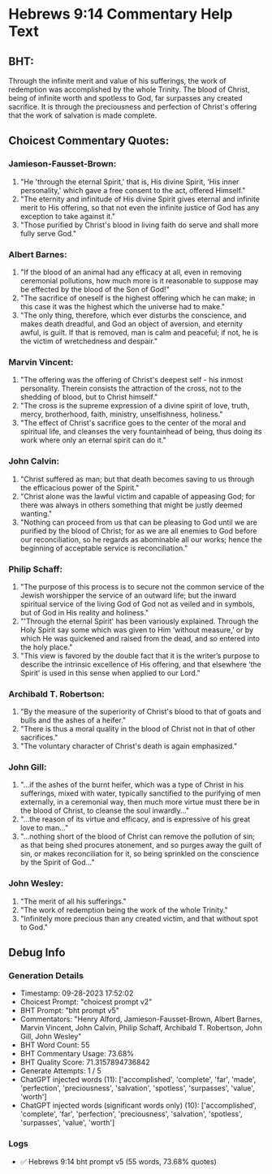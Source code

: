 # Hebrews 9:14 Commentary Help Text

## BHT:
Through the infinite merit and value of his sufferings, the work of redemption was accomplished by the whole Trinity. The blood of Christ, being of infinite worth and spotless to God, far surpasses any created sacrifice. It is through the preciousness and perfection of Christ's offering that the work of salvation is made complete.

## Choicest Commentary Quotes:
### Jamieson-Fausset-Brown:
1. "He 'through the eternal Spirit,' that is, His divine Spirit, 'His inner personality,' which gave a free consent to the act, offered Himself."
2. "The eternity and infinitude of His divine Spirit gives eternal and infinite merit to His offering, so that not even the infinite justice of God has any exception to take against it."
3. "Those purified by Christ's blood in living faith do serve and shall more fully serve God."

### Albert Barnes:
1. "If the blood of an animal had any efficacy at all, even in removing ceremonial pollutions, how much more is it reasonable to suppose may be effected by the blood of the Son of God!"
2. "The sacrifice of oneself is the highest offering which he can make; in this case it was the highest which the universe had to make."
3. "The only thing, therefore, which ever disturbs the conscience, and makes death dreadful, and God an object of aversion, and eternity awful, is guilt. If that is removed, man is calm and peaceful; if not, he is the victim of wretchedness and despair."

### Marvin Vincent:
1. "The offering was the offering of Christ's deepest self - his inmost personality. Therein consists the attraction of the cross, not to the shedding of blood, but to Christ himself."
2. "The cross is the supreme expression of a divine spirit of love, truth, mercy, brotherhood, faith, ministry, unselfishness, holiness."
3. "The effect of Christ's sacrifice goes to the center of the moral and spiritual life, and cleanses the very fountainhead of being, thus doing its work where only an eternal spirit can do it."

### John Calvin:
1. "Christ suffered as man; but that death becomes saving to us through the efficacious power of the Spirit."
2. "Christ alone was the lawful victim and capable of appeasing God; for there was always in others something that might be justly deemed wanting."
3. "Nothing can proceed from us that can be pleasing to God until we are purified by the blood of Christ; for as we are all enemies to God before our reconciliation, so he regards as abominable all our works; hence the beginning of acceptable service is reconciliation."

### Philip Schaff:
1. "The purpose of this process is to secure not the common service of the Jewish worshipper the service of an outward life; but the inward spiritual service of the living God of God not as veiled and in symbols, but of God in His reality and holiness."
2. "'Through the eternal Spirit' has been variously explained. Through the Holy Spirit say some which was given to Him ‘without measure,’ or by which He was quickened and raised from the dead, and so entered into the holy place."
3. "This view is favored by the double fact that it is the writer’s purpose to describe the intrinsic excellence of His offering, and that elsewhere ‘the Spirit’ is used in this sense when applied to our Lord."

### Archibald T. Robertson:
1. "By the measure of the superiority of Christ's blood to that of goats and bulls and the ashes of a heifer."
2. "There is thus a moral quality in the blood of Christ not in that of other sacrifices."
3. "The voluntary character of Christ's death is again emphasized."

### John Gill:
1. "...if the ashes of the burnt heifer, which was a type of Christ in his sufferings, mixed with water, typically sanctified to the purifying of men externally, in a ceremonial way, then much more virtue must there be in the blood of Christ, to cleanse the soul inwardly..."
2. "...the reason of its virtue and efficacy, and is expressive of his great love to man..."
3. "...nothing short of the blood of Christ can remove the pollution of sin; as that being shed procures atonement, and so purges away the guilt of sin, or makes reconciliation for it, so being sprinkled on the conscience by the Spirit of God..."

### John Wesley:
1. "The merit of all his sufferings."
2. "The work of redemption being the work of the whole Trinity."
3. "Infinitely more precious than any created victim, and that without spot to God."


## Debug Info
### Generation Details
- Timestamp: 09-28-2023 17:52:02
- Choicest Prompt: "choicest prompt v2"
- BHT Prompt: "bht prompt v5"
- Commentators: "Henry Alford, Jamieson-Fausset-Brown, Albert Barnes, Marvin Vincent, John Calvin, Philip Schaff, Archibald T. Robertson, John Gill, John Wesley"
- BHT Word Count: 55
- BHT Commentary Usage: 73.68%
- BHT Quality Score: 71.3157894736842
- Generate Attempts: 1 / 5
- ChatGPT injected words (11):
	['accomplished', 'complete', 'far', 'made', 'perfection', 'preciousness', 'salvation', 'spotless', 'surpasses', 'value', 'worth']
- ChatGPT injected words (significant words only) (10):
	['accomplished', 'complete', 'far', 'perfection', 'preciousness', 'salvation', 'spotless', 'surpasses', 'value', 'worth']

### Logs
- ✅ Hebrews 9:14 bht prompt v5 (55 words, 73.68% quotes)